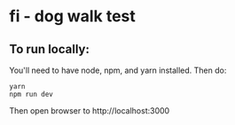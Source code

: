 # fi - dog walk test

## To run locally:

You'll need to have node, npm, and yarn installed. Then do:

```
yarn
npm run dev
```

Then open browser to http://localhost:3000

